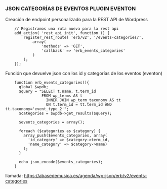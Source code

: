 ### JSON CATEGORÍAS DE EVENTOS PLUGIN EVENTON


Creación de endpoint personalizado para la REST API de Wordpress


        // Registramos una ruta nueva para la rest api
        add_action( 'rest_api_init', function () {
            register_rest_route( 'erb/v2', '/events-categories/',
                array(
                    'methods' => 'GET', 
                    'callback' => 'erb_events_categories'
                )
            );
        });


Función que devuelve json con los id y categorías de los eventos (eventon)
    
        function erb_events_categories(){
          global $wpdb;
          $query = "SELECT t.name, t.term_id 
                    FROM wp_terms AS t 
                      INNER JOIN wp_term_taxonomy AS tt 
                      ON t.term_id = tt.term_id AND tt.taxonomy='event_type_2'";
          $categories = $wpdb->get_results($query);

          $events_categories = array();

          foreach ($categories as $category) {
            array_push($events_categories, array(
              'id_category' => $category->term_id,
              'name_category' => $category->name)
            );
          }

          echo json_encode($events_categories);
        }
  
  llamada: https://abasedemusica.es/agenda/wp-json/erb/v2/events-categories
  
